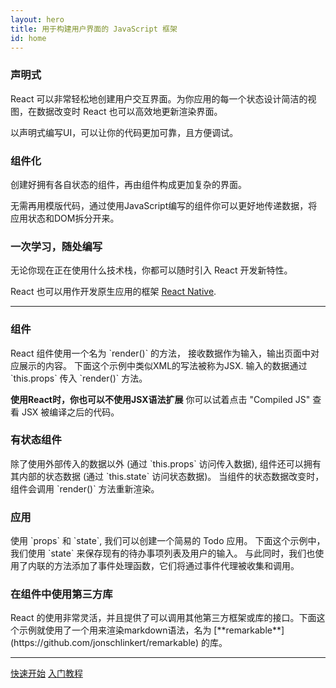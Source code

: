 ```yaml
---
layout: hero
title: 用于构建用户界面的 JavaScript 框架
id: home
---
```


<section class="light home-section">
  <div class="marketing-row">
    <div class="marketing-col">
      <h3>声明式</h3>
      <p>React 可以非常轻松地创建用户交互界面。为你应用的每一个状态设计简洁的视图，在数据改变时 React 也可以高效地更新渲染界面。</p>
      <p>以声明式编写UI，可以让你的代码更加可靠，且方便调试。</p>
    </div>
    <div class="marketing-col">
      <h3>组件化</h3>
      <p>创建好拥有各自状态的组件，再由组件构成更加复杂的界面。</p>
      <p>无需再用模版代码，通过使用JavaScript编写的组件你可以更好地传递数据，将应用状态和DOM拆分开来。</p>
    </div>
    <div class="marketing-col">
      <h3>一次学习，随处编写</h3>
      <p>无论你现在正在使用什么技术栈，你都可以随时引入 React 开发新特性。</p>
      <p>React 也可以用作开发原生应用的框架 <a href="https://facebook.github.io/react-native/">React Native</a>.</p>
    </div>
  </div>
</section>
<hr class="home-divider" />
<section class="home-section">
  <div id="examples">
    <div class="example">
      <h3>组件</h3>
      <p>
        React 组件使用一个名为 `render()` 的方法， 接收数据作为输入，输出页面中对应展示的内容。 下面这个示例中类似XML的写法被称为JSX. 输入的数据通过 `this.props` 传入 `render()` 方法。
      </p>
      <p>
        <strong>使用React时，你也可以不使用JSX语法扩展</strong> 你可以试着点击 "Compiled JS" 查看 JSX 被编译之后的代码。
      </p>
      <div id="helloExample"></div>
    </div>
    <div class="example">
      <h3>有状态组件</h3>
      <p>
        除了使用外部传入的数据以外 (通过 `this.props` 访问传入数据), 组件还可以拥有其内部的状态数据 (通过 `this.state` 访问状态数据)。
        当组件的状态数据改变时， 组件会调用 `render()` 方法重新渲染。
      </p>
      <div id="timerExample"></div>
    </div>
    <div class="example">
      <h3>应用</h3>
      <p>
        使用 `props` 和 `state`, 我们可以创建一个简易的 Todo 应用。
        下面这个示例中，我们使用 `state` 来保存现有的待办事项列表及用户的输入。 与此同时，我们也使用了内联的方法添加了事件处理函数，它们将通过事件代理被收集和调用。
      </p>
      <div id="todoExample"></div>
    </div>
    <div class="example">
      <h3>在组件中使用第三方库</h3>
      <p>
        React 的使用非常灵活，并且提供了可以调用其他第三方框架或库的接口。下面这个示例就使用了一个用来渲染markdown语法，名为 [**remarkable**](https://github.com/jonschlinkert/remarkable) 的库。
      </p>
      <div id="markdownExample"></div>
    </div>
  </div>
  <script src="https://cdn.bootcss.com/remarkable/1.7.1/remarkable.min.js"></script>
  <script src="/react/js/examples/hello.js"></script>
  <script src="/react/js/examples/timer.js"></script>
  <script src="/react/js/examples/todo.js"></script>
  <script src="/react/js/examples/markdown.js"></script>
</section>
<hr class="home-divider" />
<section class="home-bottom-section">
  <div class="buttons-unit">
    <a href="docs/hello-world.html" class="button">快速开始</a>
    <a href="tutorial/tutorial.html" class="button">入门教程</a>
  </div>
</section>
